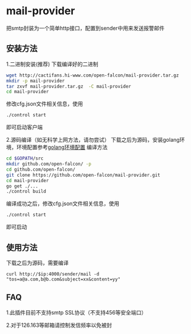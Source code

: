 mail-provider
=============

把smtp封装为一个简单http接口，配置到sender中用来发送报警邮件

## 安装方法

1.二进制安装(推荐)
下载编译好的二进制
```bash
wget http://cactifans.hi-www.com/open-falcon/mail-provider.tar.gz
mkdir -p mail-provider
tar zxvf mail-provider.tar.gz  -C mail-provider
cd mail-provider
```
修改cfg.json文件相关信息，使用
```bash
./control start
```
即可启动客户端

2.源码编译（如无科学上网方法，请勿尝试）
下载之后为源码，安装golang环境，环境配置参考[golang环境配置](http://book.open-falcon.org/zh/quick_install/prepare.html)
编译方法
```bash
cd $GOPATH/src
mkdir github.com/open-falcon/ -p
cd github.com/open-falcon/
git clone https://github.com/open-falcon/mail-provider.git
cd mail-provider
go get ./...
./control build
```
编译成功之后，修改cfg.json文件相关信息，使用
```bash
./control start
```
即可启动


## 使用方法
下载之后为源码，需要编译

```
curl http://$ip:4000/sender/mail -d "tos=a@a.com,b@b.com&subject=xx&content=yy"
```

## FAQ

1.此插件目前不支持smtp SSL协议（不支持456等安全端口）

2.对于126.163等邮箱请控制发信频率以免被封

